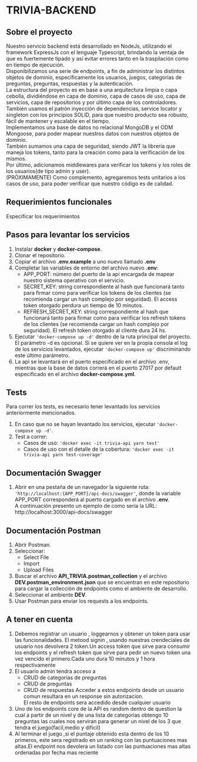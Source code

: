 # TRIVIA-BACKEND

## Sobre el proyecto
Nuestro servicio backend está desarrollado en NodeJs, utilizando el framework ExpressJs con el lenguaje Typescript, brindando la ventaja de que es fuertemente tipado y así evitar errores tanto en la traspilación como en tiempo de ejecución. 
<br> Disponibilizamos una serie de endpoints, a fin de administrar los distintos objetos de dominio, específicamente los usuarios, juegos, categorías de preguntas, preguntas, respuestas y la autenticación.
<br> La estructura del proyecto es en base a una arquitectura limpia o capa cebolla, dividiéndose en capa de dominio, capa de casos de uso, capa de servicios, capa de repositorios y por último capa de los controladores. 
<br> También usamos el patrón inyección de dependencias, service locator y singleton con los principios SOLID, para que nuestro producto sea robusto, fácil de mantener y escalable en el tiempo.
<br> Implementamos una base de datos no relacional MongoDB y el ODM Mongoose,
para poder mapear nuestros datos con nuestros objetos de dominio.
<br> También sumamos una capa de seguridad, siendo JWT la librería que maneja los tokens, tanto para la creación como para la verificación de los mismos.
<br> Por último, adicionamos middlewares para verificar los tokens y los roles de los usuarios(de tipo admin y user).
<br> (PRÓXIMAMENTE) Como complemento, agregaremos tests unitarios a los casos de uso, para poder verificar que nuestro código es de calidad.

## Requerimientos funcionales
Especificar los requerimientos

## Pasos para levantar los servicios
1. Instalar **docker** y **docker-compose**.
2. Clonar el repositorio.
3. Copiar el archivo **.env.example** a uno nuevo llamado **.env**
4. Completar las variables de entorno del archivo nuevo **.env**:
    - APP_PORT: número del puerto de la api encargada de mapear nuestro sistema operativo con el servicio.
    - SECRET_KEY: string correspondiente al hash que funcionará tanto para firmar como para verificar los tokens de los clientes (se recomienda cargar un hash complejo por seguridad). El access token otorgado perdura un tiempo de 10 minutos.
    - REFRESH_SECRET_KEY: string correspondiente al hash que funcionará tanto para firmar como para verificar los refresh tokens de los clientes (se recomienda cargar un hash complejo por seguridad). El refresh token otorgado al cliente dura 24 hs.
5. Ejecutar `'docker-compose up -d'` dentro de la ruta principal del proyecto. El parámetro -d es opcional. Si se quiere ver en la propia consola el log de los servicios levantados, ejecutar `'docker-compose up'` discriminando este último parámetro.
6. La api se levantará en el puerto especificado en el archivo .env, mientras que la base de datos correrá en el puerto 27017 por default especificado en el archivo **docker-compose.yml**.

## Tests
Para correr los tests, es necesario tener levantado los servicios anteriormente mencionados.
1. En caso que no se hayan levantado los servicios, ejecutar `'docker-compose up -d'`.
2. Test a correr:
    - Casos de uso: `'docker exec -it trivia-api yarn test'`
    - Casos de uso con el detalle de la cobertura: `'docker exec -it trivia-api yarn test-coverage'`

## Documentación Swagger
1. Abrir en una pestaña de un navegador la siguiente ruta: `'http://localhost:{APP_PORT}/api-docs/swagger'`, donde la variable APP_PORT corresponderá al puerto cargado en el archivo **.env**. 
<br> A continuación presento un ejemplo de como sería la URL: http://localhost:3000/api-docs/swagger

## Documentación Postman
1. Abrir Postman.
2. Seleccionar:
    - Select File 
    - Import 
    - Upload Files
3. Buscar el archivo **API_TRIVIA.postman_collection** y el archivo **DEV.postman_environment.json** que se encuentran en este repositorio para cargar la collección de endpoints como el ambiente de desarrollo.
4. Seleccionar el ambiente **DEV**.
5. Usar Postman para enviar los requests a los endpoints.


## A tener en cuenta
1. Debemos registrar un usuario , loggearnos y obtener un token para usar las funcionalidades.
El metood signin , usando nuestras crendeciales de usuario nos devolvera 2 token.Un access token que sirve para consumir los endpoints
y el refresh token que sirve para pedir un nuevo token una vez vencido el primero.Cada uno dura 10 minutos y 1 hora respectivamente
2. El usuario admin tendra acceso a 
    - CRUD de categorias de preguntas
    - CRUD de preguntas
    - CRUD de respuestas
  Acceder a estos endpoints desde un usuario comun resultara en un response sin autorizacion.
<br>  El resto de endpoints sera accedido desde cualquier usuario
3. Uno de los endpoints core de la API es random dentro de question la cual a partir de un nivel y de una lista de categorias
obtengo 10 preguntas las cuales nos serviran para generar un nivel de los 3 que tendra el juego(facil,medio y dificil)
4. Al terminar el juego ,si el puntaje obtenido esta dentro de los 10 primeros, este sera registrado en un ranking con las puntuaciones mas altas.El endpoint nos devolera un listado con las puntuaciones mas altas ordenadas por fecha mas reciente

